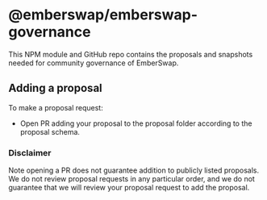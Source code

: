 # @emberswap/emberswap-governance

This NPM module and GitHub repo contains the proposals and snapshots needed for community governance of EmberSwap.

## Adding a proposal

To make a proposal request:
  + Open PR adding your proposal to the proposal folder according to the proposal schema.

### Disclaimer

Note opening a PR does not guarantee addition to publicly listed proposals.
We do not review proposal requests in any particular order, and we do not
guarantee that we will review your proposal request to add the proposal.
